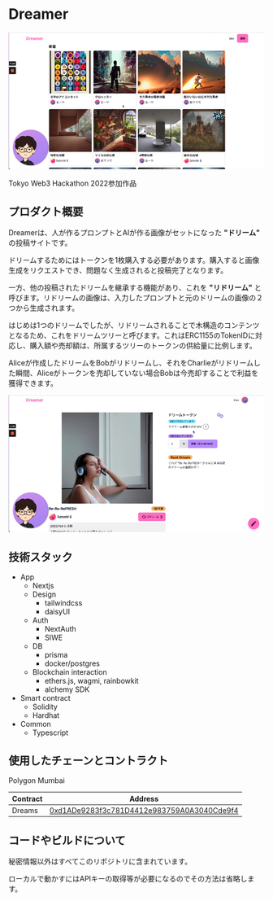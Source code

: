 # Dreamer

![デモ動画スクリーンショット1](./asset/demo-1.png)

Tokyo Web3 Hackathon 2022参加作品

## プロダクト概要

Dreamerは、人が作るプロンプトとAIが作る画像がセットになった **"ドリーム"** の投稿サイトです。

ドリームするためにはトークンを1枚購入する必要があります。購入すると画像生成をリクエストでき、問題なく生成されると投稿完了となります。

一方、他の投稿されたドリームを継承する機能があり、これを **"リドリーム"** と呼びます。リドリームの画像は、入力したプロンプトと元のドリームの画像の２つから生成されます。

はじめは1つのドリームでしたが、リドリームされることで木構造のコンテンツとなるため、これをドリームツリーと呼びます。これはERC1155のTokenIDに対応し、購入額や売却額は、所属するツリーのトークンの供給量に比例します。

Aliceが作成したドリームをBobがリドリームし、それをCharlieがリドリームした瞬間、Aliceがトークンを売却していない場合Bobは今売却することで利益を獲得できます。

![デモ動画スクリーンショット2](./asset/demo-2.png)

## 技術スタック

- App
  - Nextjs
  - Design
    - tailwindcss
    - daisyUI
  - Auth
    - NextAuth
    - SIWE
  - DB
    - prisma
    - docker/postgres
  - Blockchain interaction
    - ethers.js, wagmi, rainbowkit
    - alchemy SDK
- Smart contract
  - Solidity
  - Hardhat
- Common
  - Typescript

## 使用したチェーンとコントラクト

Polygon Mumbai

|Contract|Address|
|---|---|
|Dreams|[0xd1ADe9283f3c781D4412e983759A0A3040Cde9f4](https://mumbai.polygonscan.com/address/0xd1ADe9283f3c781D4412e983759A0A3040Cde9f4#readContract)|

## コードやビルドについて

秘密情報以外はすべてこのリポジトリに含まれています。

ローカルで動かすにはAPIキーの取得等が必要になるのでその方法は省略します。